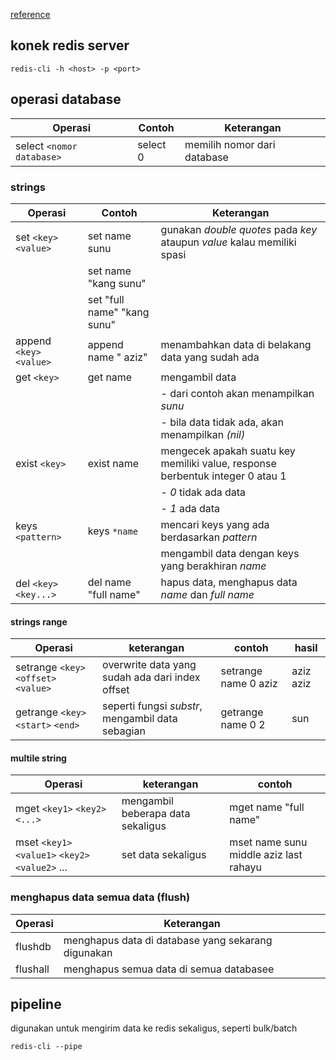 <a href="https://github.com/ProgrammerZamanNow/belajar-redis" target="_blank">reference</a>


## konek redis server
```
redis-cli -h <host> -p <port>
```

## operasi database
| Operasi | Contoh | Keterangan |
|---------|------------|------------|
| select `<nomor database>`|  select 0 |memilih nomor dari database|

### strings
| Operasi | Contoh | Keterangan |
|---------|------------|------------|
| set `<key>` `<value>`| set name sunu |gunakan _double quotes_ pada _key_ ataupun _value_ kalau memiliki spasi|
| | set name "kang sunu"| |
| | set "full name" "kang sunu"||
| append `<key>` `<value>` | append name " aziz" | menambahkan data di belakang data yang sudah ada|
| get `<key>`|get name|mengambil data|
| | | - dari contoh akan menampilkan _sunu_|
| | | - bila data tidak ada, akan menampilkan _(nil)_|
|exist `<key>`| exist name | mengecek apakah suatu key memiliki value, response berbentuk integer 0 atau 1|
| | | - *0* tidak ada data|
| | | - *1* ada data|
|keys `<pattern>` | keys `*name` | mencari keys yang ada berdasarkan _pattern_|
||| mengambil data dengan keys yang berakhiran _name_ |
|del `<key>` `<key...>`|del name "full name"|hapus data, menghapus data _*name*_ dan *_full name_*|

#### strings range
|Operasi|keterangan|contoh|hasil|
|---|---|---|---|
|setrange `<key>` `<offset>` `<value>` | overwrite data yang sudah ada dari index offset | setrange name 0 aziz | aziz aziz |
|getrange `<key>` `<start>` `<end>` | seperti fungsi _*substr*_, mengambil data sebagian | getrange name 0 2 | sun |

#### multile string
| Operasi | keterangan | contoh |
|---|---|---|
| mget `<key1>` `<key2>` `<...>` | mengambil beberapa data sekaligus | mget name "full name"|
|mset `<key1>` `<value1>` `<key2> <value2>` ... | set data sekaligus | mset name sunu middle aziz last rahayu|

### menghapus data semua data (flush)
| Operasi | Keterangan |
|---------|------------|
|flushdb | menghapus data di database yang sekarang digunakan|
|flushall | menghapus semua data di semua databasee|



## pipeline
digunakan untuk mengirim data ke redis sekaligus, seperti bulk/batch
```
redis-cli --pipe
```
